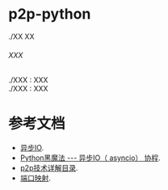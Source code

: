 ﻿# p2p-python

./XX  XX <br>


###### XXX

 ./XXX : XXX <br>
 ./XXX : XXX<br>

# 参考文档

* [异步IO](https://www.liaoxuefeng.com/wiki/0014316089557264a6b348958f449949df42a6d3a2e542c000/00143208573480558080fa77514407cb23834c78c6c7309000).
* [Python黑魔法 --- 异步IO（ asyncio） 协程](http://python.jobbole.com/87310/).
* [p2p技术详解目录](http://www.52im.net/thread-50-1-1.html).
* [端口映射](https://blog.csdn.net/xiaoxianerqq/article/details/50363655).

